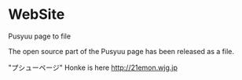 # WebSite
Pusyuu page to file

The open source part of the Pusyuu page has been released as a file.

"プシューページ" Honke is here http://21emon.wjg.jp
